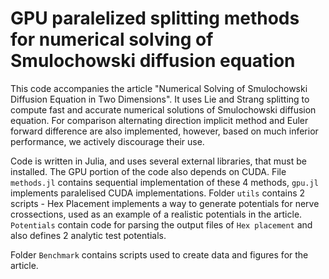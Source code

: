 # GPU paralelized splitting methods for numerical solving of Smulochowski diffusion equation 

This code accompanies the article "Numerical Solving of Smulochowski Diffusion Equation in Two Dimensions". It uses Lie and Strang splitting to compute fast and accurate numerical solutions of Smulochowski diffusion equation. For comparison alternating direction implicit method and Euler forward difference are also implemented, however, based on much inferior performance, we actively discourage their use. 

Code is written in Julia, and uses several external libraries, that must be installed. The GPU portion of the code also depends on CUDA. File `methods.jl` contains sequential implementation of these 4 methods, `gpu.jl` implements paralelised CUDA implementations. Folder `utils` contains 2 scripts - Hex Placement implements a way to generate potentials for nerve crossections, used as an example of a realistic potentials in the article. `Potentials` contain code for parsing the output files of `Hex placement` and also defines 2 analytic test potentials. 

Folder `Benchmark` contains scripts used to create data and figures for the article. 
